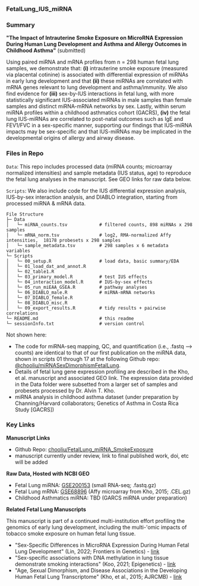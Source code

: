 ### FetalLung_IUS_miRNA 


### Summary

**"The Impact of Intrauterine Smoke Exposure on MicroRNA Expression During Human Lung Development and Asthma and Allergy Outcomes in Childhood Asthma"** (submitted)

Using paired miRNA and mRNA profiles from n = 298 human fetal lung samples, we demonstrate that: **(i)** intrauterine smoke exposure (measured via placental cotinine) is associated with differential expression of miRNAs in early lung development and that **(ii)** these miRNAs are correlated with mRNA genes relevant to lung development and asthma/immunity. We also find evidence for **(iii)** sex-by-IUS interactions in fetal lung, with more statistically significant IUS-associated miRNAs in male samples than female samples and distinct miRNA-mRNA networks by sex. Lastly, within serum miRNA profiles within a childhood asthmatics cohort (GACRS), **(iv)** the fetal lung IUS-miRNAs are correlated to post-natal outcomes such as IgE and FEV1/FVC in a sex-specific manner, supporting our findings that IUS-miRNA impacts may be sex-specific and that IUS-miRNAs may be implicated in the developmental origins of allergy and airway disease.

### Files in Repo

`Data`: This repo includes processed data (miRNA counts; microarray normalized intensities) and sample metadata (IUS status, age) to reproduce the fetal lung analyses in the manuscript. See GEO links for raw data below.

`Scripts`: We also include code for the IUS differential expression analysis, IUS-by-sex interaction analysis, and DIABLO integration, starting from processed miRNA & mRNA data.

```
File Structure
├─ Data
│   └─ miRNA_counts.tsv            # filtered counts, 898 miRNAs x 298 samples
│   └─ mRNA_norm.tsv               # log2, RMA-normalized Affy intensities,  18178 probesets x 298 samples
│   └─ sample_metadata.tsv         # 298 samples x 6 metadata variables
└─ Scripts
│   └─ 00_setup.R                  # load data, basic summary/EDA
│   └─ 01_load_dat_and_annot.R 
│   └─ 02_table1.R
│   └─ 03_primary_model.R          # test IUS effects
│   └─ 04_interaction_model.R      # IUS-by-sex effects
│   └─ 05_run_miEAA_GSEA.R         # pathway analyses
│   └─ 06_DIABLO_male.R            # miRNA-mRNA networks
│   └─ 07_DIABLO_female.R 
│   └─ 08_DIABLO_misc.R
│   └─ 09_export_results.R         # tidy results + pairwise correlations
└─ README.md                       # this readme
└─ sessionInfo.txt                 # version control
```

Not shown here:
  
  * The code for miRNA-seq mapping, QC, and quantification (i.e., .fastq --> counts) are identical to that of our first publication on the miRNA data, shown in scripts 01 through 17 at the following Github repo: [\@chooliu/miRNASexDimorphismFetalLung](https://github.com/chooliu/miRNASexDimorphismFetalLung). 
* Details of fetal lung gene expression profiling are described in the Kho, et al. manuscript and associated GEO link. The expression data provided in the Data folder were subsetted from a larger set of samples and probesets processed by Dr. Alvin T. Kho.
* miRNA analysis in childhood asthma dataset (under preparation by Channing/Harvard collaborators; Genetics of Asthma in Costa Rica Study [GACRS])


### Key Links

**Manuscript Links**
  
  * Github Repo: [chooliu/FetalLung_miRNA_SmokeExposure](http://www.github.com/chooliu/FetalLung_miRNA_SmokeExposure)
* manuscript currently under review, link to final published work, doi, etc will be added

**Raw Data, Hosted with NCBI GEO**
  
  * Fetal Lung miRNA: [GSE200153](https://www.ncbi.nlm.nih.gov/geo/query/acc.cgi?acc=GSE200153) (small RNA-seq; .fastq.gz)
* Fetal Lung mRNA: [GSE68896](https://www.ncbi.nlm.nih.gov/geo/query/acc.cgi?acc=GSE68896) (Affy microarray from Kho, 2015; .CEL.gz)
* Childhood Asthmatics miRNA: TBD (GARCS miRNA under preparation)

**Related Fetal Lung Manuscripts**
  
  This manuscript is part of a continued multi-institution effort profiling the genomics of early lung development, including the multi-'omic impacts of tobacco smoke exposure on human fetal lung tissue.

* "Sex-Specific Differences in MicroRNA Expression During Human Fetal Lung Development" (Lin, 2022; Frontiers in Genetics) - [link](https://www.frontiersin.org/articles/10.3389/fgene.2022.762834/full)
* "Sex-specific associations with DNA methylation in lung tissue demonstrate smoking interactions" (Koo, 2021; Epigenetics) - [link](https://www.tandfonline.com/doi/full/10.1080/15592294.2020.1819662)
* "Age, Sexual Dimorphism, and Disease Associations in the Developing Human Fetal Lung Transcriptome" (Kho, et al., 2015; AJRCMB) - [link](https://www.tandfonline.com/doi/full/10.1080/15592294.2020.1819662)

